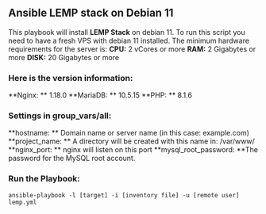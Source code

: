 ## Ansible  LEMP stack  on Debian 11
This playbook will install  **LEMP Stack** on debian 11. To run this script you need to have a fresh VPS with debian 11 installed. The minimum hardware requirements for the server is:
**CPU:** 2 vCores or more
**RAM:** 2 Gigabytes or more
**DISK:** 20 Gigabytes or more

### Here is the version information:
**Nginx: ** 1.18.0
**MariaDB: ** 10.5.15
**PHP: ** 8.1.6

### Settings in group_vars/all:
**hostname: ** Domain name or server name (in this case: example.com)
**project_name: ** A directory will be created with this name in: /var/www/
**nginx_port: ** nginx will listen on this port
**mysql_root_password:  **The password for the MySQL root account.

### Run the Playbook:
```
ansible-playbook -l [target] -i [inventory file] -u [remote user] lemp.yml
```
